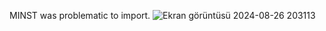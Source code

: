 MINST was problematic to import.
![Ekran görüntüsü 2024-08-26 203113](https://github.com/user-attachments/assets/c168b5fd-4daa-48e3-8b67-7cdda7c744d7)
